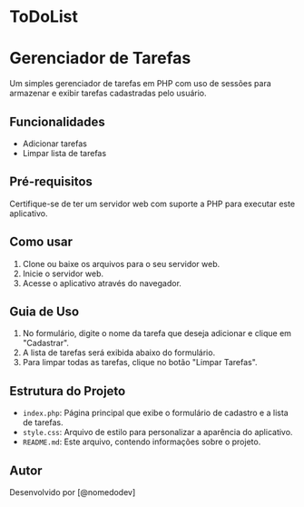 # ToDoList
# Gerenciador de Tarefas
Um simples gerenciador de tarefas em PHP com uso de sessões para armazenar e exibir tarefas cadastradas pelo usuário.

## Funcionalidades
- Adicionar tarefas
- Limpar lista de tarefas

## Pré-requisitos
Certifique-se de ter um servidor web com suporte a PHP para executar este aplicativo.

## Como usar
1. Clone ou baixe os arquivos para o seu servidor web.
2. Inicie o servidor web.
3. Acesse o aplicativo através do navegador.

## Guia de Uso
1. No formulário, digite o nome da tarefa que deseja adicionar e clique em "Cadastrar".
2. A lista de tarefas será exibida abaixo do formulário.
3. Para limpar todas as tarefas, clique no botão "Limpar Tarefas".

## Estrutura do Projeto
- `index.php`: Página principal que exibe o formulário de cadastro e a lista de tarefas.
- `style.css`: Arquivo de estilo para personalizar a aparência do aplicativo.
- `README.md`: Este arquivo, contendo informações sobre o projeto.

## Autor
Desenvolvido por [@nomedodev] 

